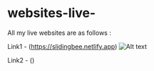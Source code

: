 # websites-live-

All my live websites are as follows : 

Link1 - (https://slidingbee.netlify.app)
![Alt text](https://slidingbee.netlify.app)

Link2 - ()
